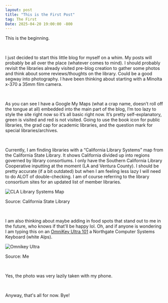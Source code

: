 ```yaml
---
layout: post
title: "This is the First Post"
tag: The First
Date: 2025-04-20 19:00:00 -800
---
```

<div class="Body1">
<p>This is the beginning.</p><br>

<p>I just decided to start this little blog for myself on a whim. My posts will probably be all over the place (whatever comes to mind). I should probably revisit the libraries already visited pre-blog creation to gather some photos and think about some reviews/thoughts on the library. Could be a good segway into photography. I have been thinking about starting with a Minolta x-370 a 35mm film camera.</p><br>

<p>As you can see I have a Google My Maps (what a crap name, doesn’t roll off the tongue at all) embedded into the main part of the blog, I’m too lazy to style the site right now so it’s all basic right now. It’s pretty self-explanatory, green is visited and red is not visited. Going to use the book icon for public libraries, the grad cap for academic libraries, and the question mark for special libraries/archives.</p><br>

<p>Currently, I am finding libraries with a “California Library Systems” map from the California State Library. It shows California divided up into regions governed by library consortiums. I only have the Southern California Library Cooperative inputting at the moment (LA and Ventura County). I should be pretty accurate (if a bit outdated) but when I am feeling less lazy I will need to do ALOT of double-checking. I am of course referring to the library consortium sites for an updated list of member libraries.</p>
<img src="Library-Website/images/CLA-Library-Systems-Map.jpeg" alt="CLA Library Systems Map">
<p>Source: California State Library</p><br>

<p>I am also thinking about maybe adding in food spots that stand out to me in the future, who knows if that'll be happy lol. Oh, and if anyone is wondering I am typing this on an <a href="https://web.archive.org/web/20240201173640/https://deskthority.net/wiki/Northgate_OmniKey/101">OmniKey Ultra 101</a> a Northgate Computer Systems Keyboard (white Alps).</p>
<img src="Library-Website/images/omnikey101.jpg" alt="Omnikey Ultra">
<p>Source: Me</p><br>

<p>Yes, the photo was very lazily taken with my phone.</p><br>

<p>Anyway, that's all for now. Bye!</p>
</div>

